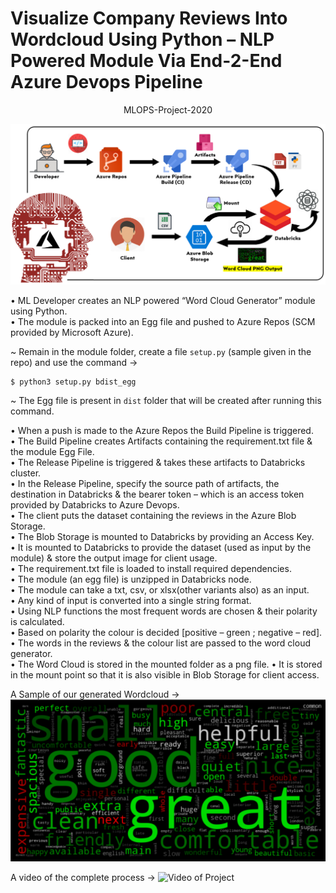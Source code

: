 # Visualize Company Reviews Into Wordcloud Using Python – NLP Powered Module Via End-2-End Azure Devops Pipeline

<p align="center">
MLOPS-Project-2020
 </p>

![MLOPS Project Design Architecture](https://github.com/Dakshjain1/MLOPS-Project-2020/raw/main/mlops%20project.PNG)  

•	ML Developer creates an NLP powered “Word Cloud Generator” module using Python.     
•	The module is packed into an Egg file and pushed to Azure Repos (SCM provided by Microsoft Azure).      
 
   ~  Remain in the module folder, create a file `setup.py` (sample given in the repo) and use the command →  
```
$ python3 setup.py bdist_egg  
```
   ~  The Egg file is present in `dist` folder that will be created after running this command.   
     
•	When a push is made to the Azure Repos the Build Pipeline is triggered.   
•	The Build Pipeline creates Artifacts containing the requirement.txt file & the module Egg File.   
•	The Release Pipeline is triggered & takes these artifacts to Databricks cluster.  
•	In the Release Pipeline, specify the source path of artifacts, the destination in Databricks & the bearer token – which is an access token provided by Databricks to Azure Devops.  
•	The client puts the dataset containing the reviews in the Azure Blob Storage.  
•	The Blob Storage is mounted to Databricks by providing an Access Key.  
•	It is mounted to Databricks to provide the dataset (used as input by the module) & store the output image for client usage.  
•	The requirement.txt file is loaded to install required dependencies.   
•	The module (an egg file) is unzipped in Databricks node.  
•	The module can take a txt, csv, or xlsx(other variants also) as an input.  
•	Any kind of input is converted into a single string format.  
•	Using NLP functions the most frequent words are chosen & their polarity is calculated.  
•	Based on polarity the colour is decided [positive – green ; negative – red].  
•	The words in the reviews & the colour list are passed to the word cloud generator.  
•	The Word Cloud is stored in the mounted folder as a png file.
•	It is stored in the mount point so that it is also visible in Blob Storage for client access.

A Sample of our generated Wordcloud → 
![Wordcloud](https://github.com/Dakshjain1/MLOPS-Project-2020/raw/main/1.PNG)  

A video of the complete process → 
![Video of Project](https://drive.google.com/file/d/1S5YITLTI-Ex9PRG1jLQ5wUTk_Lr8MVrP/view?usp=sharing)
